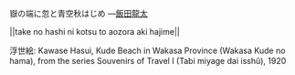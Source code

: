 嶽の端に忽と青空秋はじめ
—[飯田龍太](https://ja.wikipedia.org/wiki/飯田龍太)

||take no hashi ni kotsu to aozora aki hajime||

浮世絵: Kawase Hasui, Kude Beach in Wakasa Province (Wakasa Kude no hama), from the series Souvenirs of Travel I (Tabi miyage dai isshû), 1920